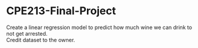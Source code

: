 # CPE213-Final-Project
Create a linear regression model to predict how much wine we can drink to not get arrested. <br>
Credit dataset to the owner.

